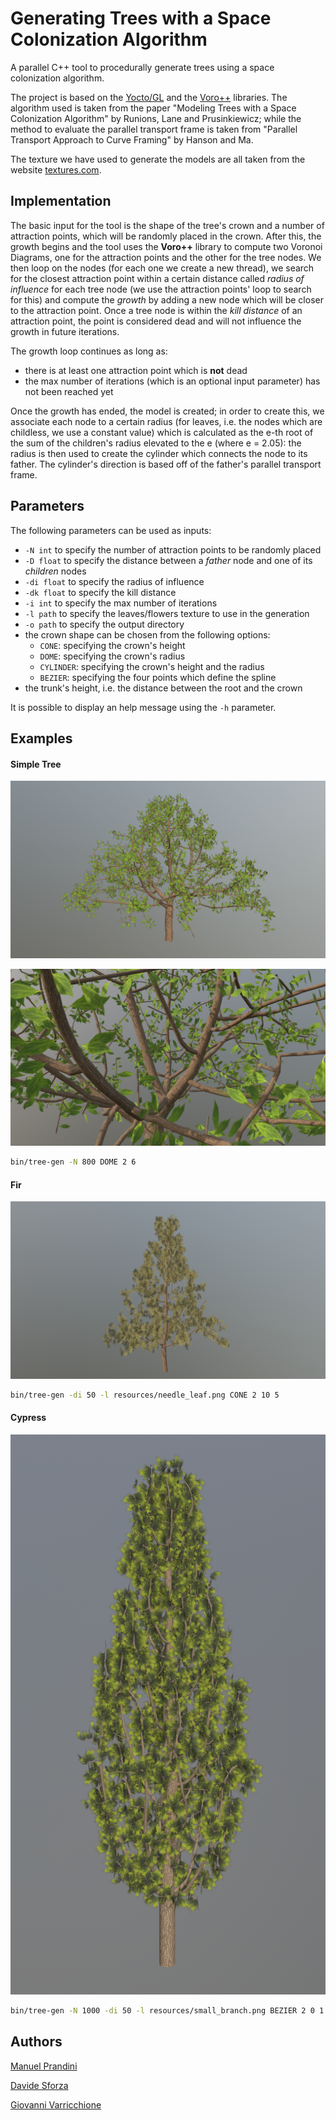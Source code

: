 # Generating Trees with a Space Colonization Algorithm

A parallel C++ tool to procedurally generate trees using a space colonization
algorithm.

The project is based on the [Yocto/GL](https://github.com/xelatihy/yocto-gl) and
the [Voro++](http://math.lbl.gov/voro++/) libraries.
The algorithm used is taken from the paper "Modeling Trees with a Space
Colonization Algorithm" by Runions, Lane and Prusinkiewicz; while the method to
evaluate the parallel transport frame is taken from "Parallel Transport Approach
to Curve Framing" by Hanson and Ma.

The texture we have used to generate the models are all taken from the website
[textures.com](https://textures.com).

## Implementation

The basic input for the tool is the shape of the tree's crown and a number of
attraction points, which will be randomly placed in the crown. After this, the
growth begins and the tool uses the **Voro++** library to compute two Voronoi
Diagrams, one for the attraction points and the other for the tree nodes. We
then loop on the nodes (for each one we create a new thread), we search for
the closest attraction point within a certain distance called *radius of
influence* for each tree node (we use the attraction points' loop to search for
this) and compute the *growth* by adding a new node which will be closer to the
attraction point. Once a tree node is within the *kill distance* of an
attraction point, the point is considered dead and will not influence the growth
in future iterations.

The growth loop continues as long as:
 - there is at least one attraction point which is **not** dead
 - the max number of iterations (which is an optional input parameter) has not
   been reached yet

Once the growth has ended, the model is created; in order to create this, we
associate each node to a certain radius (for leaves, i.e. the nodes which are
childless, we use a constant value) which is calculated as the e-th root of
the sum of the children's radius elevated to the e (where e = 2.05): the radius
is then used to create the cylinder which connects the node to its father.
The cylinder's direction is based off of the father's parallel transport frame.

## Parameters

The following parameters can be used as inputs:
- `-N int` to specify the number of attraction points to be randomly placed
- `-D float` to specify the distance between a *father* node and one of its
 *children* nodes
- `-di float` to specify the radius of influence
- `-dk float` to specify the kill distance
- `-i int` to specify the max number of iterations
- `-l path` to specify the leaves/flowers texture to use in the generation
- `-o path` to specify the output directory
- the crown shape can be chosen from the following options:
    - `CONE`: specifying the crown's height
    - `DOME`: specifying the crown's radius
    - `CYLINDER`: specifying the crown's height and the radius
    - `BEZIER`: specifying the four points which define the spline
- the trunk's height, i.e. the distance between the root and the crown

It is possible to display an help message using the `-h` parameter.

## Examples

#### Simple Tree

![Simple Tree](images/simple.png)

![Detail from Simple Tree](images/simple_detail.png)

```bash
bin/tree-gen -N 800 DOME 2 6
```

#### Fir

![Fir](images/fir.png)

```bash
bin/tree-gen -di 50 -l resources/needle_leaf.png CONE 2 10 5
```

#### Cypress

![Cypress](images/cypress.png)

```bash
bin/tree-gen -N 1000 -di 50 -l resources/small_branch.png BEZIER 2 0 1 2 4.5 7 0.5 12 1
```

## Authors

[Manuel Prandini](https://github.com/ManuelPrandini)

[Davide Sforza](https://github.com/dsforza96)

[Giovanni Varricchione](https://github.com/giovannivarr)
